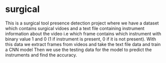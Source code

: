 # surgical
This is a surgical tool presence detection project where we have a dataset which contains surgical vidoes and a text file containing instrument information about the video 
i.e which frame contains which instrument with binary value 1 and 0 (1 if instrument is present, 0 if it is not present).
With this data we extract frames from videos and take the text file data and train a CNN model 
Then we use the testing data for the model to predict the instruments and find the accuracy.
